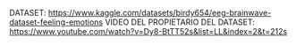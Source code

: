 DATASET: 
https://www.kaggle.com/datasets/birdy654/eeg-brainwave-dataset-feeling-emotions 
VIDEO DEL PROPIETARIO DEL DATASET:
https://www.youtube.com/watch?v=Dy8-BtTT52s&list=LL&index=2&t=212s 
